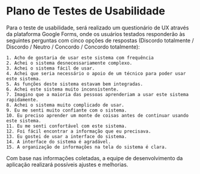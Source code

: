 # Plano de Testes de Usabilidade

Para o teste de usabilidade, será realizado um questionário de UX através da plataforma Google Forms, onde os usuários testados responderão às seguintes perguntas com cinco opções de respostas (Discordo totalmente / Discordo / Neutro / Concordo / Concordo totalmente): 

    1. Acho de gostaria de usar este sistema com frequência
    2. Achei o sistema desnecessariamente complexo.
    3. Achei o sistema fácil de usar.
    4. Achei que seria necessário o apoio de um técnico para poder usar este sistema.
    5. As funções deste sistema estavam bem integradas.
    6. Achei este sistema muito inconsistente.
    7. Imagino que a maioria das pessoas aprenderiam a usar este sistema rapidamente.
    8. Achei o sistema muito complicado de usar.
    9. Eu me senti muito confiante com o sistema.
    10. Eu preciso aprender um monte de coisas antes de continuar usando este sistema.
    11. Eu me senti confortável com este sistema.
    12. Foi fácil encontrar a informação que eu precisava.
    13. Eu gostei de usar a interface do sistema.
    14. A interface do sistema é agradável.
    15. A organização de informações na tela do sistema é clara.


Com base nas informações coletadas, a equipe de desenvolvimento da aplicação realizará possíveis ajustes e melhorias.
